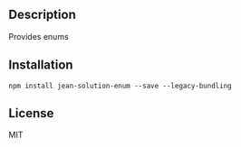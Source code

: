 ## Description

Provides enums

## Installation

`npm install jean-solution-enum --save --legacy-bundling`

## License

MIT